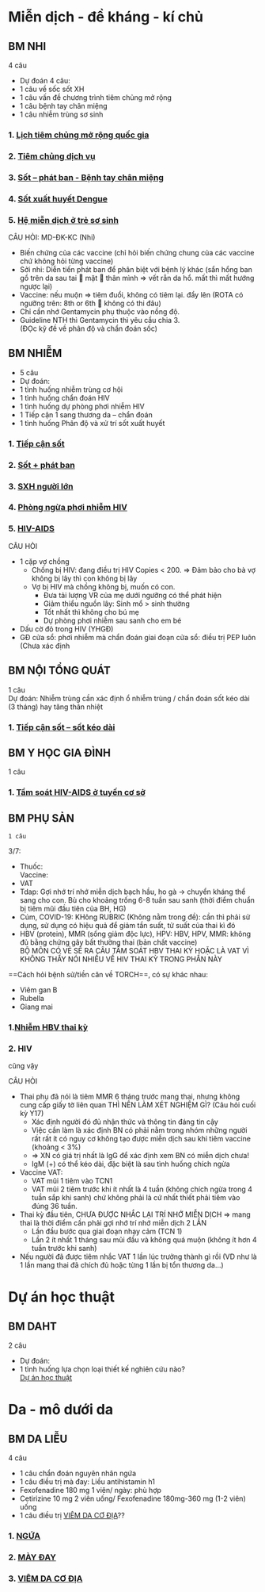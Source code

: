 # Miễn dịch - đề kháng - kí chủ  
## BM NHI  
4 câu  
- Dự đoán 4 câu:  
- 1 câu về sốc sốt XH   
- 1 câu vấn đề chương trình tiêm chủng mở rộng  
- 1 câu bệnh tay chân miệng  
- 1 câu nhiễm trùng sơ sinh  
  
### 1. [Lịch tiêm chủng mở rộng quốc gia](./UMP/BM%20NHI/BM%20NHI%20-%20Tot%20nghiep/MD-DK-KC/L%E1%BB%8Bch%20ti%C3%AAm%20ch%E1%BB%A7ng%20m%E1%BB%9F%20r%E1%BB%99ng%20qu%E1%BB%91c%20gia.md)  
### 2. [Tiêm chủng dịch vụ](./UMP/BM%20NHI/BM%20NHI%20-%20Tot%20nghiep/MD-DK-KC/Ti%C3%AAm%20ch%E1%BB%A7ng%20d%E1%BB%8Bch%20v%E1%BB%A5.md)  
### 3. [Sốt – phát ban - Bệnh tay chân miệng](./UMP/BM%20NHI/BM%20NHI%20-%20Tot%20nghiep/MD-DK-KC/S%E1%BB%91t%20%E2%80%93%20ph%C3%A1t%20ban%20-%20B%E1%BB%87nh%20tay%20ch%C3%A2n%20mi%E1%BB%87ng.md)  
### 4. [Sốt xuất huyết Dengue](./UMP/BM%20NHI/BM%20NHI%20-%20Tot%20nghiep/MD-DK-KC/S%E1%BB%91t%20xu%E1%BA%A5t%20huy%E1%BA%BFt%20Dengue.md)  
### 5. [Hệ miễn dịch ở trẻ sơ sinh](./UMP/BM%20NHI/BM%20NHI%20-%20Tot%20nghiep/MD-DK-KC/H%E1%BB%87%20mi%E1%BB%85n%20d%E1%BB%8Bch%20%E1%BB%9F%20tr%E1%BA%BB%20s%C6%A1%20sinh.md)  
  
CÂU HỎI: MD-ĐK-KC (Nhi)  
- Biến chứng của các vaccine (chỉ hỏi biến chứng chung của các vaccine chứ không hỏi từng vaccine)  
- Sởi nhi: Diễn tiến phát ban để phân biệt với bệnh lý khác (sẩn hổng ban gồ trên da sau tai  mặt  thân mình => vết rẳn da hổ. mất thì mất hướng ngược lại)  
- Vaccine: nếu muộn => tiêm đuổi, không có tiêm lại. đẩy lên (ROTA có ngưỡng trên: 8th or 6th  không có thi đâu)  
- Chỉ cần nhớ Gentamycin phụ thuộc vào nồng độ.  
- Guideline NTH thì Gentamycin thì yêu cầu chia 3.  
(ĐỌc kỹ đề về phân độ và chẩn đoán sốc)  
  
## BM NHIỄM  
- 5 câu  
- Dự đoán:  
- 1 tình huống nhiễm trùng cơ hội  
- 1 tình huống chẩn đoán HIV  
- 1 tình huống dự phòng phơi nhiễm HIV  
- 1 Tiếp cận 1 sang thương da – chẩn đoán  
- 1 tình huống Phân độ và xử trí sốt xuất huyết  
### 1. [Tiếp cận sốt](./UMP/BM%20NHI%E1%BB%84M/Ti%E1%BA%BFp%20c%E1%BA%ADn%20s%E1%BB%91t.md)  
### 2. [Sốt + phát ban](./UMP/BM%20NHI%E1%BB%84M/S%E1%BB%91t%20+%20ph%C3%A1t%20ban.md)  
### 3. [SXH người lớn](./UMP/BM%20NHI%E1%BB%84M/SXH%20ng%C6%B0%E1%BB%9Di%20l%E1%BB%9Bn.md)  
### 4. [Phòng ngừa phơi nhiễm HIV](./UMP/BM%20NHI%E1%BB%84M/Ph%C3%B2ng%20ng%E1%BB%ABa%20ph%C6%A1i%20nhi%E1%BB%85m%20HIV.md)   
### 5. [HIV-AIDS](./UMP/BM%20NHI%E1%BB%84M/HIV-AIDS.md)   
  
CÂU HỎI  
- 1 cặp vợ chồng  
	- Chồng bị HIV: đang điều trị HIV Copies < 200. => Đảm bảo cho bà vợ không bị lây thì con không bị lây  
	- Vợ bị HIV mà chồng không bị, muốn có con.  
		- Đưa tải lượng VR của mẹ dưới ngưỡng có thể phát hiện  
		- Giảm thiểu nguồn lây: Sinh mổ > sinh thường  
		- Tốt nhất thì không cho bú mẹ  
		- Dự phòng phơi nhiễm sau sanh cho em bé  
- Dấu cờ đỏ trong HIV (YHGĐ)  
- GĐ cửa sổ: phơi nhiễm mà chẩn đoán giai đoạn cửa sổ: điều trị PEP luôn (Chưa xác định  
  
## BM NỘI TỔNG QUÁT  
1 câu  
Dự đoán: Nhiễm trùng cần xác định ổ nhiễm trùng / chẩn đoán sốt kéo dài (3 tháng) hay tăng thân nhiệt  
### 1. [Tiếp cận sốt – sốt kéo dài](./UMP/BM%20N%E1%BB%98I/Ti%E1%BA%BFp%20c%E1%BA%ADn%20s%E1%BB%91t%20%E2%80%93%20s%E1%BB%91t%20k%C3%A9o%20d%C3%A0i.md)  
  
## BM Y HỌC GIA ĐÌNH  
1 câu  
### 1. [Tầm soát HIV-AIDS ở tuyến cơ sở](./UMP/BM%20YHG%C4%90/Tot%20nghiep/T%E1%BA%A7m%20so%C3%A1t%20HIV-AIDS%20%E1%BB%9F%20tuy%E1%BA%BFn%20c%C6%A1%20s%E1%BB%9F.md)  
  
## BM PHỤ SẢN  
`1 câu`  
  
3/7:  
- Thuốc:   
Vaccine:   
- VAT   
- Tdap: Gợi nhớ trí nhớ miễn dịch bạch hầu, ho gà → chuyển kháng thể sang cho con. Bù cho khoảng trống 6-8 tuần sau sanh (thời điểm chuẩn bị tiêm mũi đầu tiên của BH, HG)  
- Cúm, COVID-19: KHông RUBRIC (Không nằm trong đề): cần thì phải sử dụng, sử dụng có hiệu quả để giảm tần suất, tử suất của thai kì đó  
- HBV (protein), MMR (sống giảm độc lực), HPV: HBV, HPV, MMR: không đủ bằng chứng gây bất thường thai (bản chất vaccine)  
BỘ MÔN CÓ VẺ SẼ RA CÂU TẦM SOÁT HBV THAI KỲ HOẶC LÀ VAT VÌ KHÔNG THẤY NÓI NHIỀU VỀ HIV THAI KỲ TRONG PHẦN NÀY  
  
  
==Cách hỏi bệnh sử/tiền căn về TORCH==, có sự khác nhau:  
- Viêm gan B  
- Rubella  
- Giang mai  
  
  
### 1.[Nhiễm HBV thai kỳ](./UMP/BM%20S%E1%BA%A2N%20-%20PH%E1%BB%A4/Nhi%E1%BB%85m%20HBV%20thai%20k%E1%BB%B3.md)  
### 2. HIV  
cũng vậy  
  
CÂU HỎI  
- Thai phụ đã nói là tiêm MMR 6 tháng trước mang thai, nhưng không cung cấp giấy tờ liên quan THÌ NÊN LÀM XÉT NGHIỆM GÌ? (Câu hỏi cuối kỳ Y17)  
	- Xác định người đó đủ nhận thức và thông tin đáng tin cậy  
	- Việc cần làm là xác định BN có phải nằm trong nhóm những người rất rất ít có nguy cơ không tạo được miễn dịch sau khi tiêm vaccine (khoảng < 3%)  
	- => XN có giá trị nhất là IgG để xác định xem BN có miễn dịch chưa!  
	- IgM (+) có thể kéo dài, đặc biệt là sau tình huống chích ngừa  
- Vaccine VAT:  
	- VAT mũi 1 tiêm vào TCN1  
	- VAT mũi 2 tiêm trước khi ít nhất là 4 tuần (không chích ngừa trong 4 tuần sắp khi sanh) chứ không phải là cứ nhất thiết phải tiêm vào đúng 36 tuần.  
- Thai kỳ đầu tiên, CHƯA ĐƯỢC NHẮC LẠI TRÍ NHỚ MIỄN DỊCH => mang thai là thời điểm cần phải gợi nhớ trí nhớ miễn dịch 2 LẦN  
	- Lần đầu bước qua giai đoạn nhạy cảm (TCN 1)  
	- Lần 2 ít nhất 1 tháng sau mũi đầu và không quá muộn (không ít hơn 4 tuần trước khi sanh)  
- Nếu người đã được tiêm nhắc VAT 1 lần lúc trưởng thành gì rồi (VD như là 1 lần mang thai đã chích đủ hoặc từng 1 lần bị tổn thương da…)  
  
  
# Dự án học thuật  
## BM DAHT  
2 câu  
- Dự đoán:  
- 1 tình huống lựa chọn loại thiết kế nghiên cứu nào?  
[Dự án học thuật](./UMP/BM%20DAHT/D%E1%BB%B1%20%C3%A1n%20h%E1%BB%8Dc%20thu%E1%BA%ADt.md)  
  
# Da - mô dưới da  
## BM DA LIỄU  
4 câu  
- 1 câu chẩn đoán nguyên nhân ngứa  
- 1 câu điều trị mà đay: Liều antihistamin h1  
- Fexofenadine 180 mg 1 viên/ ngày: phù hợp  
- Cetirizine 10 mg 2 viên uống/ Fexofenadine 180mg-360 mg (1-2 viên) uống  
- 1 câu điều trị [VIÊM DA CƠ ĐỊA](./UMP/BM%20DA%20LI%E1%BB%84U/VI%C3%8AM%20DA%20C%C6%A0%20%C4%90%E1%BB%8AA.md)??  
  
### 1. [NGỨA](./UMP/BM%20DA%20LI%E1%BB%84U/NG%E1%BB%A8A.md)  
### 2. [MÀY ĐAY](./UMP/BM%20DA%20LI%E1%BB%84U/M%C3%80Y%20%C4%90AY.md)  
### 3. [VIÊM DA CƠ ĐỊA](./UMP/BM%20DA%20LI%E1%BB%84U/VI%C3%8AM%20DA%20C%C6%A0%20%C4%90%E1%BB%8AA.md)  
